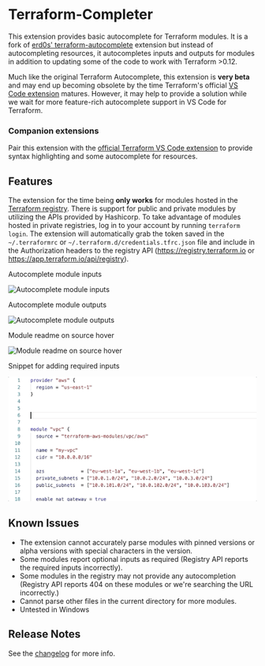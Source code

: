 # Terraform-Completer

This extension provides basic autocomplete for Terraform modules. It is a fork of [erd0s' terraform-autocomplete](https://github.com/erd0s/terraform-autocomplete) extension but instead of autocompleting resources, it autocompletes inputs and outputs for modules in addition to updating some of the code to work with Terraform >0.12.

Much like the original Terraform Autocomplete, this extension is **very beta** and may end up becoming obsolete by the time Terraform's official [VS Code extension](https://github.com/hashicorp/vscode-terraform) matures. However, it may help to provide a solution while we wait for more feature-rich autocomplete support in VS Code for Terraform.

### Companion extensions

Pair this extension with the [official Terraform VS Code extension](https://github.com/hashicorp/vscode-terraform) to provide syntax highlighting and some autocomplete for resources.

## Features

The extension for the time being **only works** for modules hosted in the [Terraform registry](https://registry.terraform.io/). There is support for public and private modules by utilizing the APIs provided by Hashicorp. To take advantage of modules hosted in private registries, log in to your account by running `terraform login`. The extension will automatically grab the token saved in the `~/.terraformrc` or `~/.terraform.d/credentials.tfrc.json` file and include in the Authorization headers to the registry API (https://registry.terraform.io or https://app.terraform.io/api/registry).

Autocomplete module inputs

![Autocomplete module inputs](docs/1.gif)

Autocomplete module outputs

![Autocomplete module outputs](docs/2.gif)

Module readme on source hover

![Module readme on source hover](docs/3.gif)

Snippet for adding required inputs

![Snippet for adding required inputs](docs/4.gif)


## Known Issues

- The extension cannot accurately parse modules with pinned versions or alpha versions with special characters in the version.
- Some modules report optional inputs as required (Registry API reports the required inputs incorrectly).
- Some modules in the registry may not provide any autocompletion (Registry API reports 404 on these modules or we're searching the URL incorrectly.)
- Cannot parse other files in the current directory for more modules.
- Untested in Windows

## Release Notes

See the [changelog](CHANGELOG.md) for more info.